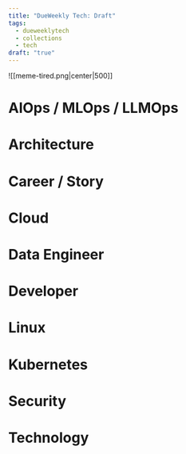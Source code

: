 ```yaml
---
title: "DueWeekly Tech: Draft"
tags:
  - dueweeklytech
  - collections
  - tech
draft: "true"
---
```



![[meme-tired.png|center|500]]

# AIOps / MLOps / LLMOps

# Architecture

# Career / Story

# Cloud

# Data Engineer

# Developer

# Linux

# Kubernetes

# Security

# Technology
